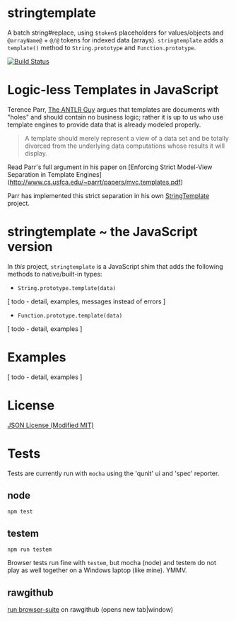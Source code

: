 stringtemplate
==============

A batch string#replace, using `$token$` placeholders for values/objects and 
`@arrayName@` + `@/@` tokens for indexed data (arrays). `stringtemplate` adds a 
`template()` method to `String.prototype` and `Function.prototype`.

[![Build Status](https://travis-ci.org/dfkaye/stringtemplate.png?branch=master)](https://travis-ci.org/dfkaye/stringtemplate)

# Logic-less Templates in JavaScript

Terence Parr, [The ANTLR Guy](https://twitter.com/the_antlr_guy) argues that 
templates are documents with "holes" and should contain no business logic; rather 
it is up to us who use template engines to provide data that is already modeled 
properly.

> A template should merely represent a view of a data set and be totally divorced 
> from the underlying data computations whose results it will display.

Read Parr's full argument in his paper on 
[Enforcing Strict Model-View Separation in Template Engines]
(http://www.cs.usfca.edu/~parrt/papers/mvc.templates.pdf)

Parr has implemented this strict separation in his own 
[StringTemplate](http://www.stringtemplate.org/) project.

# stringtemplate ~ the JavaScript version

In *this* project, `stringtemplate` is a JavaScript shim that adds the following 
methods to native/built-in types:

+ `String.prototype.template(data)`

[ todo - detail, examples, messages instead of errors ]

+ `Function.prototype.template(data)`

[ todo - detail, examples ]

# Examples

[ todo - detail, examples ]

# License

[JSON License (Modified MIT)](./JSON.license)

# Tests

Tests are currently run with `mocha` using the 'qunit' ui and 'spec' reporter.

## node

`npm test`
  
## testem

`npm run testem`

Browser tests run fine with `testem`, but mocha (node) and testem do not play as 
well together on a Windows laptop (like mine).  YMMV.

## rawgithub

<a href='https://rawgit.com/dfkaye/stringtemplate/master/test/mocha/browser-suite.html' 
   target='_blank'>run browser-suite</a> on rawgithub (opens new tab|window)
